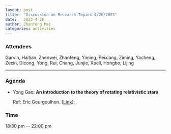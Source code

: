 ```yaml
---
layout: post
title:  "Discussion on Research Topics 4/26/2023"
date:   2023-4-26
author: Zhanfeng Mai
categories: activities
---
```



### Attendees

Garvin, Haitian, Zhenwei, Zhanfeng, Yiming, Peixiang, Ziming, Yacheng, Zexin, Dicong, Yong, Rui, Chang, Junjie, Xueli, Hongbo, Lijing

---

### Agenda


- Yong Gao: **An introduction to the theory of rotating relativistic stars**

  Ref: Eric Gourgoulhon. [[Link](https://arxiv.org/abs/1003.5015)]; 
      
     
       
  
       
  
       

          
### Time

18:30 pm -- 22:00 pm
